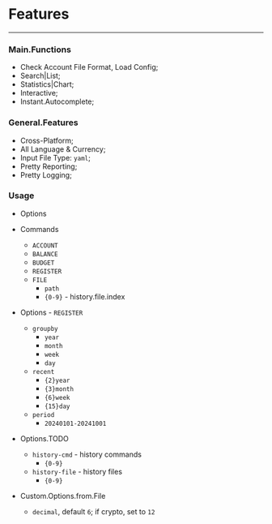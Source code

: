 
# Features

---

### Main.Functions

- Check Account File Format, Load Config;
- Search|List;
- Statistics|Chart;
- Interactive;
- Instant.Autocomplete;


### General.Features

- Cross-Platform;
- All Language & Currency;
- Input File Type: `yaml`;
- Pretty Reporting;
- Pretty Logging;


### Usage 

- Options

- Commands
    - `ACCOUNT`
    - `BALANCE`
    - `BUDGET`
    - `REGISTER`
    - `FILE`
        - `path`
        - `{0-9}` - history.file.index
    
- Options - `REGISTER`
    - `groupby`
        - `year`
        - `month`
        - `week`
        - `day`
    - `recent`
        - `{2}year`
        - `{3}month`
        - `{6}week`
        - `{15}day`
    - `period`
        - `20240101-20241001`

- Options.TODO
    - `history-cmd` - history commands
        - `{0-9}`
    - `history-file` - history files
        - `{0-9}`

- Custom.Options.from.File
    - `decimal`, default `6`; if crypto, set to `12`